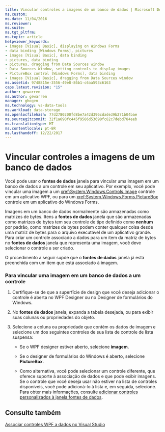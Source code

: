```yaml
---
title: Vincular controles a imagens de um banco de dados | Microsoft Docs
ms.custom: 
ms.date: 11/04/2016
ms.reviewer: 
ms.suite: 
ms.tgt_pltfrm: 
ms.topic: article
helpviewer_keywords:
- images [Visual Basic], displaying on Windows Forms
- data binding [Windows Forms], pictures
- images [Visual Basic], data binding
- pictures, data binding
- pictures, dragging from Data Sources window
- Data Sources Window, setting controls to display images
- PictureBox control [Windows Forms], data binding
- images [Visual Basic], dragging from Data Sources window
ms.assetid: 9748815e-3556-49e8-86b1-c6aa593c6163
caps.latest.revision: "15"
author: gewarren
ms.author: gewarren
manager: ghogen
ms.technology: vs-data-tools
ms.workload: data-storage
ms.openlocfilehash: 77d2780200fd8be7a42d396cdade39b271b04bae
ms.sourcegitcommit: 32f1a690fc445f9586d53698fc82c7debd784eeb
ms.translationtype: MT
ms.contentlocale: pt-BR
ms.lasthandoff: 12/22/2017
---
```

# <a name="bind-controls-to-pictures-from-a-database"></a>Vincular controles a imagens de um banco de dados
Você pode usar o **fontes de dados** janela para vincular uma imagem em um banco de dados a um controle em seu aplicativo. Por exemplo, você pode vincular uma imagem a um <xref:System.Windows.Controls.Image> controle em um aplicativo WPF, ou para um <xref:System.Windows.Forms.PictureBox> controle em um aplicativo do Windows Forms.  
  
Imagens em um banco de dados normalmente são armazenadas como matrizes de bytes. Itens a **fontes de dados** janela que são armazenadas como matrizes de bytes tem seu controle de tipo definido como **nenhum** por padrão, como matrizes de bytes podem conter qualquer coisa desde uma matriz de bytes para o arquivo executável de um aplicativo grande. Para criar um controle associado a dados para um item da matriz de bytes no **fontes de dados** janela que representa uma imagem, você deve selecionar o controle a ser criado.  
  
O procedimento a seguir supõe que o **fontes de dados** janela já está preenchida com um item que está associado à imagem. 
  
### <a name="to-bind-a-picture-in-a-database-to-a-control"></a>Para vincular uma imagem em um banco de dados a um controle  
  
1.  Certifique-se de que a superfície de design que você deseja adicionar o controle é aberta no WPF Designer ou no Designer de formulários do Windows.  
  
2.  No **fontes de dados** janela, expanda a tabela desejada, ou para exibir suas colunas ou propriedades do objeto.  
  
3.  Selecione a coluna ou propriedade que contém os dados de imagem e selecione um dos seguintes controles de sua lista de controle de lista suspensa:  
  
    -   Se o WPF designer estiver aberto, selecione **imagem**.  
  
    -   Se o designer de formulários do Windows é aberto, selecione **PictureBox**.  
  
    -   Como alternativa, você pode selecionar um controle diferente, que oferece suporte à associação de dados e que pode exibir imagens. Se o controle que você deseja usar não estiver na lista de controles disponíveis, você pode adicioná-lo à lista e, em seguida, selecione. Para obter mais informações, consulte [adicionar controles personalizados à janela fontes de dados](../data-tools/add-custom-controls-to-the-data-sources-window.md).  
  
## <a name="see-also"></a>Consulte também
[Associar controles WPF a dados no Visual Studio](../data-tools/bind-wpf-controls-to-data-in-visual-studio.md)